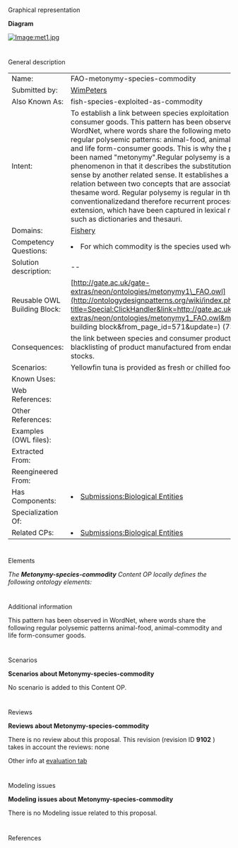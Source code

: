 # 

 Graphical representation



__Diagram__ 





[![Image:met1.jpg](../images/f/fc/Met1.jpg)](../Image/Met1.jpg "Image:met1.jpg")





# 

 General description




|  |  |
| --- | --- |
|  Name:  |  FAO-metonymy-species-commodity  |
|  Submitted by:  | [WimPeters](../User/WimPeters "User:WimPeters")  |
|  Also Known As:  |  fish-species-exploited-as-commodity  |
|  Intent:  |  To establish a link between species exploitation and consumer goods.  This pattern has been observed in WordNet, where words share the following metonymic or regular polysemic patterns: animal-food, animal-commodity and life form-consumer goods. This is why the pattern has been named "metonymy".Regular polysemy is a metonymic phenomenon in that it describes the substitution of one word sense by another related sense. It establishes a semantic relation between two concepts that are associated with thesame word. Regular polysemy is regular in that it captures conventionalizedand therefore recurrent processes of sense extension, which have been captured in lexical resources such as dictionaries and thesauri.  |
|  Domains:  | [Fishery](../Community/Fishery "Community:Fishery")  |
|  Competency Questions:  | <li>       For which commodity is the species used when caught?      </li> |
|  Solution description:  |  --  |
|  Reusable OWL Building Block:  | [http://gate.ac.uk/gate-extras/neon/ontologies/metonymy1\_FAO.owl](http://ontologydesignpatterns.org/wiki/index.php?title=Special:ClickHandler&link=http://gate.ac.uk/gate-extras/neon/ontologies/metonymy1_FAO.owl&message=OWL building block&from_page_id=571&update=)  (733)  |
|  Consequences:  |  the link between species and consumer product will allow the blacklisting of product manufactured from endangered stocks.  |
|  Scenarios:  |  Yellowfin tuna is provided as fresh or chilled food commodity  |
|  Known Uses:  |  |
|  Web References:  |  |
|  Other References:  |  |
|  Examples (OWL files):  |  |
|  Extracted From:  |  |
|  Reengineered From:  |  |
|  Has Components:  | <li><a href="Submissions%253ABiological_Entities.html" title="Submissions:Biological Entities">        Submissions:Biological Entities       </a></li> |
|  Specialization Of:  |  |
|  Related CPs:  | <li><a href="Submissions%253ABiological_Entities.html" title="Submissions:Biological Entities">        Submissions:Biological Entities       </a></li> |



  





# 

 Elements



_The
 __Metonymy-species-commodity__ 
 Content OP locally defines the following ontology elements:_ 




# 

 Additional information



 This pattern has been observed in WordNet, where words share the following regular polysemic patterns animal-food, animal-commodity and life form-consumer goods.
 



# 

 Scenarios




__Scenarios about Metonymy-species-commodity__ 


 No scenario is added to this Content OP.
 




# 

 Reviews




__Reviews about Metonymy-species-commodity__ 


 There is no review about this proposal.
This revision (revision ID
 __9102__ 
 ) takes in account the reviews: none
 



 Other info at
 [evaluation tab](http://ontologydesignpatterns.org/wiki/index.php?title=Submissions:Metonymy-species-commodity&action=evaluation "http://ontologydesignpatterns.org/wiki/index.php?title=Submissions:Metonymy-species-commodity&action=evaluation") 





  





# 

 Modeling issues




__Modeling issues about Metonymy-species-commodity__ 


 There is no Modeling issue related to this proposal.
 




  





# 

 References